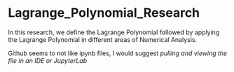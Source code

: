 # Lagrange_Polynomial_Research
In this research, we define the Lagrange Polynomial followed by applying the Lagrange Polynomial in different areas of Numerical Analysis.

Github seems to not like ipynb files, I would suggest *pulling and viewing the file in an IDE or JupyterLab*
